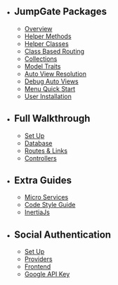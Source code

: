  - ## JumpGate Packages
    - [Overview](/docs/{{version}}/overview)
    - [Helper Methods](/docs/{{version}}/core-helper-methods)
    - [Helper Classes](/docs/{{version}}/core-helper-classes)
    - [Class Based Routing](/docs/{{version}}/core-class-based-routing)
    - [Collections](/docs/{{version}}/database-collections)
    - [Model Traits](/docs/{{version}}/database-traits)
    - [Auto View Resolution](/docs/{{version}}/views-usage)
    - [Debug Auto Views](/docs/{{version}}/views-debugging)
    - [Menu Quick Start](/docs/{{version}}/menu-quickstart)
    - [User Installation](/docs/{{version}}/users-install)

- ## Full Walkthrough
    - [Set Up](/docs/{{version}}/jumpgate-walkthrough-1-set-up)
    - [Database](/docs/{{version}}/jumpgate-walkthrough-2-database)
    - [Routes & Links](/docs/{{version}}/jumpgate-walkthrough-3-routes-links)
    - [Controllers](/docs/{{version}}/jumpgate-walkthrough-4-controllers)

- ## Extra Guides
    - [Micro Services](/docs/{{version}}/jumpgate-micro-services)
    - [Code Style Guide](/docs/{{version}}/jumpgate-code-style)
    - [InertiaJs](/docs/{{version}}/inertia)

- ## Social Authentication
    - [Set Up](/docs/{{version}}/users-social-setup)
    - [Providers](/docs/{{version}}/users-social-providers)
    - [Frontend](/docs/{{version}}/users-social-frontend)
    - [Google API Key](/docs/{{version}}/users-social-google)
